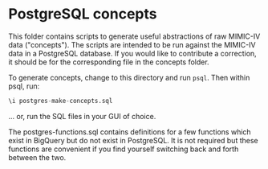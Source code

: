 # PostgreSQL concepts

This folder contains scripts to generate useful abstractions of raw MIMIC-IV data ("concepts"). The
scripts are intended to be run against the MIMIC-IV data in a PostgreSQL database.
If you would like to contribute a correction, it should be for the corresponding file in the concepts folder.

To generate concepts, change to this directory and run `psql`. Then within psql, run:

```sql
\i postgres-make-concepts.sql
```

... or, run the SQL files in your GUI of choice.

The postgres-functions.sql contains definitions for a few functions which exist in BigQuery but do not exist in PostgreSQL. It is not required but these functions are convenient if you find yourself switching back and forth between the two.